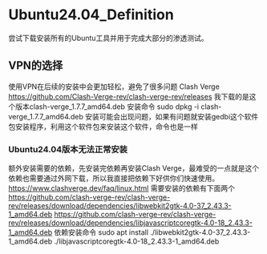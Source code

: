 # Ubuntu24.04_Definition
尝试下载安装所有的Ubuntu工具并用于完成大部分的渗透测试。

## VPN的选择
使用VPN在后续的安装中会更加轻松，避免了很多问题
Clash Verge
https://github.com/Clash-Verge-rev/clash-verge-rev/releases
我下载的是这个版本clash-verge_1.7.7_amd64.deb
安装命令
sudo dpkg -i clash-verge_1.7.7_amd64.deb
安装可能会出现问题，如果有问题就安装gedbi这个软件包安装程序，利用这个软件包来安装这个软件，命令也是一样
### Ubuntu24.04版本无法正常安装
额外安装需要的依赖，先安装完依赖再安装Clash Verge，最难受的一点就是这个依赖也需要通过外网下载，所以我直接把依赖下好供你们快速使用。
https://www.clashverge.dev/faq/linux.html
需要安装的依赖有下面两个
https://github.com/clash-verge-rev/clash-verge-rev/releases/download/dependencies/libwebkit2gtk-4.0-37_2.43.3-1_amd64.deb
https://github.com/clash-verge-rev/clash-verge-rev/releases/download/dependencies/libjavascriptcoregtk-4.0-18_2.43.3-1_amd64.deb
依赖安装命令
sudo apt install ./libwebkit2gtk-4.0-37_2.43.3-1_amd64.deb ./libjavascriptcoregtk-4.0-18_2.43.3-1_amd64.deb
